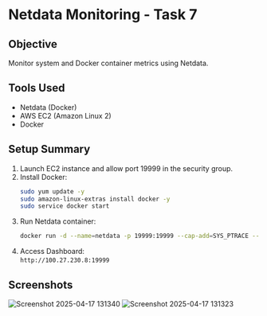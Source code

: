 # Netdata Monitoring - Task 7

## Objective
Monitor system and Docker container metrics using Netdata.

## Tools Used
- Netdata (Docker)
- AWS EC2 (Amazon Linux 2)
- Docker

## Setup Summary
1. Launch EC2 instance and allow port 19999 in the security group.
2. Install Docker:
    ```bash
    sudo yum update -y
    sudo amazon-linux-extras install docker -y
    sudo service docker start
    ```
3. Run Netdata container:
    ```bash
    docker run -d --name=netdata -p 19999:19999 --cap-add=SYS_PTRACE --security-opt apparmor=unconfined netdata/netdata
    ```
4. Access Dashboard:  
   `http://100.27.230.8:19999`

## Screenshots
![Screenshot 2025-04-17 131340](https://github.com/user-attachments/assets/4d85d562-c067-4428-9a9e-2eb060ffaf84)
![Screenshot 2025-04-17 131323](https://github.com/user-attachments/assets/779ce68a-00e3-4abc-9e20-014ed9c44e2b)

